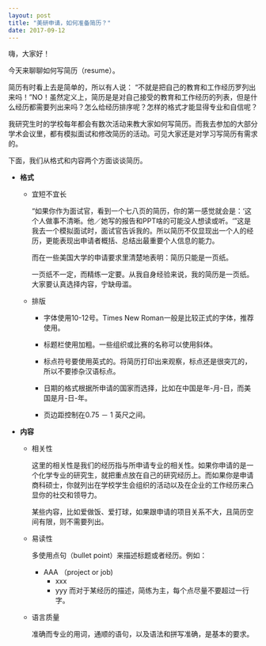 ```yaml
---
layout: post
title: "美研申请，如何准备简历？"
date: 2017-09-12
---
```


嗨，大家好！

今天来聊聊如何写简历（resume）。

简历有时看上去是简单的，所以有人说： “不就是把自己的教育和工作经历罗列出来吗！”NO！虽然定义上，简历是是对自己接受的教育和工作经历的列表，但是什么经历都需要列出来吗？怎么给经历排序呢？怎样的格式才能显得专业和自信呢？

我研究生时的学校每年都会有数次活动来教大家如何写简历。而我去参加的大部分学术会议里，都有模拟面试和修改简历的活动。可见大家还是对学习写简历有需求的。

下面，我们从格式和内容两个方面谈谈简历。

+ **格式**  

  + 宜短不宜长  

    “如果你作为面试官，看到一个七八页的简历，你的第一感觉就会是：‘这个人做事不清晰。他／她写的报告和PPT啥的可能没人想读或听。‘”这是我去一个模拟面试时，面试官告诉我的。所以简历不仅显现出一个人的经历，更能表现出申请者概括、总结出最重要个人信息的能力。

    而在一些美国大学的申请要求里清楚地表明：简历只能是一页纸。

    一页纸不一定，而精练一定要。从我自身经验来说，我的简历是一页纸。大家要认真选择内容，宁缺毋滥。

  + 排版  

    + 字体使用10-12号。Times New Roman一般是比较正式的字体，推荐使用。

    + 标题栏使用加粗。一些组织或比赛的名称可以使用斜体。

    + 标点符号要使用英式的。将简历打印出来观察，标点还是很突兀的，所以不要掺杂汉语标点。

    + 日期的格式根据所申请的国家而选择，比如在中国是年-月-日，而美国是月-日-年。

    + 页边距控制在0.75 － 1 英尺之间。

+ **内容**  

  + 相关性

    这里的相关性是我们的经历指与所申请专业的相关性。如果你申请的是一个化学专业的研究生，就把重点放在自己的研究经历上。而如果你是申请商科硕士，你就列出在学校学生会组织的活动以及在企业的工作经历来凸显你的社交和领导力。

    某些内容，比如爱做饭、爱打球，如果跟申请的项目关系不大，且简历空间有限，则不需要列出。

  + 易读性

    多使用点句（bullet point）来描述标题或者经历。例如：

    * AAA （project or job)
      * xxx
      * yyy
    而对于某经历的描述，简练为主，每个点尽量不要超过一行字。

  + 语言质量  
  
    准确而专业的用词，通顺的语句，以及语法和拼写准确，是基本的要求。
